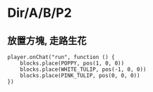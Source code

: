 # Dir/A/B/P2
## 放置方塊, 走路生花
    
```template
player.onChat("run", function () {
    blocks.place(POPPY, pos(1, 0, 0))
    blocks.place(WHITE_TULIP, pos(-1, 0, 0))
    blocks.place(PINK_TULIP, pos(0, 0, 0))
})
```